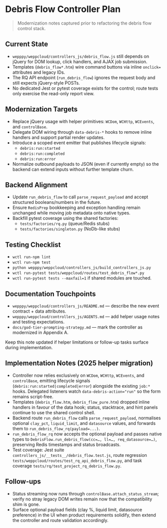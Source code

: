 # Debris Flow Controller Plan
> Modernization notes captured prior to refactoring the debris flow control stack.

## Current State
- `wepppy/weppcloud/controllers_js/debris_flow.js` still depends on jQuery for DOM lookup, click handlers, and AJAX job submission.
- Templates (`debris_flow*.htm`) wire command buttons via inline `onclick=` attributes and legacy IDs.
- The RQ API endpoint (`run_debris_flow`) ignores the request body and still expects jQuery-style POSTs.
- No dedicated Jest or pytest coverage exists for the control; route tests only exercise the read-only report view.

## Modernization Targets
- Replace jQuery usage with helper primitives: `WCDom`, `WCHttp`, `WCEvents`, and `controlBase`.
- Delegate DOM wiring through `data-debris-*` hooks to remove inline handlers and support partial render updates.
- Introduce a scoped event emitter that publishes lifecycle signals:
  - `debris:run:started`
  - `debris:run:completed`
  - `debris:run:error`
- Normalize outbound payloads to JSON (even if currently empty) so the backend can extend inputs without further template churn.

## Backend Alignment
- Update `run_debris_flow` to call `parse_request_payload` and accept structured booleans/numbers in the future.
- Ensure `RedisPrep` bookkeeping and exception handling remain unchanged while moving job metadata onto native types.
- Backfill pytest coverage using the shared factories:
  - `tests/factories/rq.py` (queue/Redis stubs)
  - `tests/factories/singleton.py` (NoDb-like stubs)

## Testing Checklist
- `wctl run-npm lint`
- `wctl run-npm test`
- `python wepppy/weppcloud/controllers_js/build_controllers_js.py`
- `wctl run-pytest tests/weppcloud/routes/test_debris_flow*.py`
- `wctl run-pytest tests --maxfail=1` if shared modules are touched.

## Documentation Touchpoints
- `wepppy/weppcloud/controllers_js/README.md` — describe the new event contract + data attributes.
- `wepppy/weppcloud/controllers_js/AGENTS.md` — add helper usage notes and testing expectations.
- `docs/god-tier-prompting-strategy.md` — mark the controller as modernized in Appendix A.

Keep this note updated if helper limitations or follow-up tasks surface during implementation.

## Implementation Notes (2025 helper migration)
- Controller now relies exclusively on `WCDom`, `WCHttp`, `WCEvents`, and `controlBase`, emitting lifecycle signals (`debris:run:started|completed|error`) alongside the existing `job:*` hooks. Delegated listeners watch `data-debris-action="run"` so the form remains script-free.
- Templates (`debris_flow.htm`, `debris_flow_pure.htm`) dropped inline handlers in favour of the data hook; status, stacktrace, and hint panels continue to use the shared control shell.
- Backend route `run_debris_flow` calls `parse_request_payload`, normalises optional `clay_pct`, `liquid_limit`, and `datasource` values, and forwards them to `run_debris_flow_rq(payload=...)`.
- `run_debris_flow_rq` now accepts the optional payload and passes native types to `DebrisFlow.run_debris_flow(cc=…, ll=…, req_datasource=…)`, preserving Redis timestamps and status broadcasts.
- Test coverage: Jest suite `controllers_js/__tests__/debris_flow.test.js`, route regression `tests/weppcloud/routes/test_rq_api_debris_flow.py`, and task coverage `tests/rq/test_project_rq_debris_flow.py`.

## Follow-ups
- Status streaming now runs through `controlBase.attach_status_stream`; verify no stray legacy DOM writes remain now that the compatibility shim is gone.
- Surface optional payload fields (clay %, liquid limit, datasource preference) in the UI when product requirements solidify, then extend the controller and route validation accordingly.
